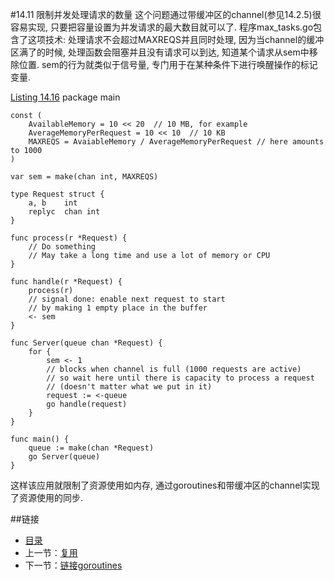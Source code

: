 #14.11 限制并发处理请求的数量
这个问题通过带缓冲区的channel(参见14.2.5)很容易实现, 只要把容量设置为并发请求的最大数目就可以了. 程序max_tasks.go包含了这项技术: 处理请求不会超过MAXREQS并且同时处理, 因为当channel的缓冲区满了的时候, 处理函数会阻塞并且没有请求可以到达, 知道某个请求从sem中移除位置. sem的行为就类似于信号量, 专门用于在某种条件下进行唤醒操作的标记变量.

[Listing 14.16](exmaple/chapter14/max_tasks.go)
	package main

	const (
		AvailableMemory = 10 << 20	// 10 MB, for example
		AverageMemoryPerRequest = 10 << 10	// 10 KB
		MAXREQS = AvaiableMemory / AverageMemoryPerRequest // here amounts to 1000
	)

	var sem = make(chan int, MAXREQS)

	type Request struct {
		a, b	int
		replyc	chan int
	}

	func process(r *Request) {
		// Do something
		// May take a long time and use a lot of memory or CPU
	}

	func handle(r *Request) {
		process(r)
		// signal done: enable next request to start
		// by making 1 empty place in the buffer
		<- sem
	}

	func Server(queue chan *Request) {
		for {
			sem <- 1
			// blocks when channel is full (1000 requests are active)
			// so wait here until there is capacity to process a request
			// (doesn't matter what we put in it)
			request := <-queue
			go handle(request)
		}
	}

	func main() {
		queue := make(chan *Request)
		go Server(queue)
	}

这样该应用就限制了资源使用如内存, 通过goroutines和带缓冲区的channel实现了资源使用的同步.

##链接
- [目录](directory.md)
- 上一节：[复用](14.10.md)
- 下一节：[链接goroutines](14.12.md)